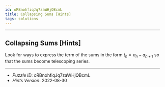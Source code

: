 ```yaml
---
id: oRBnohfiqJq7zaWHjQBcmL
title: Collapsing Sums [Hints]
tags: solutions
---
```


--------------------------------------------------------------------------------------------

## Collapsing Sums [Hints]

Look for ways to express the term of the sums in the form $t_n = a_n - a_{n+1}$ so that the
sums become telescoping series.

--------------------------------------------------------------------------------------------

* _Puzzle ID_: oRBnohfiqJq7zaWHjQBcmL
* _Hints Version_: 2022-08-30
